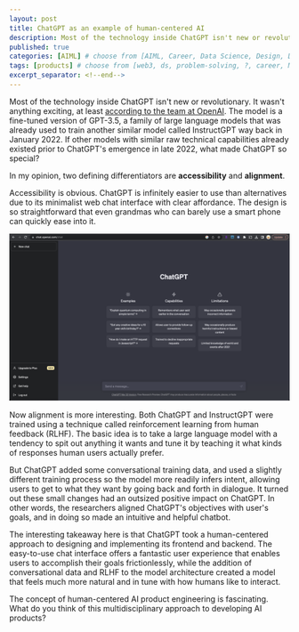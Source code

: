 ```yaml
---
layout: post
title: ChatGPT as an example of human-centered AI
description: Most of the technology inside ChatGPT isn't new or revolutionary, but the model differentiated itself by excelling in accessibility and alignment.
published: true
categories: [AIML] # choose from [AIML, Career, Data Science, Design, Diagrams, Guides, Product, Research, Web3]
tags: [products] # choose from [web3, ds, problem-solving, ?, career, ML, data science, thoughts, trends, 
excerpt_separator: <!--end-->
---
```


Most of the technology inside ChatGPT isn't new or revolutionary. It wasn't anything exciting, at least [according to the team at OpenAI](https://www.technologyreview.com/2023/03/03/1069311/inside-story-oral-history-how-chatgpt-built-openai/). The model is a fine-tuned version of GPT-3.5, a family of large language models that was already used to train another similar model called InstructGPT way back in January 2022. If other models with similar raw technical capabilities already existed prior to ChatGPT's emergence in late 2022, what made ChatGPT so special?<!--end-->

In my opinion, two defining differentiators are __accessibility__ and __alignment__.

Accessibility is obvious. ChatGPT is infinitely easier to use than alternatives due to its minimalist web chat interface with clear affordance. The design is so straightforward that even grandmas who can barely use a smart phone can quickly ease into it.

![chatgpt](/static/imgs/chatgpt.png)

Now alignment is more interesting. Both ChatGPT and InstructGPT were trained using a technique called reinforcement learning from human feedback (RLHF). The basic idea is to take a large language model with a tendency to spit out anything it wants and tune it by teaching it what kinds of responses human users actually prefer.

But ChatGPT added some conversational training data, and used a slightly different training process so the model more readily infers intent, allowing users to get to what they want by going back and forth in dialogue. It turned out these small changes had an outsized positive impact on ChatGPT. In other words, the researchers aligned ChatGPT's objectives with user's goals, and in doing so made an intuitive and helpful chatbot. 

The interesting takeaway here is that ChatGPT took a human-centered approach to designing and implementing its frontend and backend. The easy-to-use chat interface offers a fantastic user experience that enables users to accomplish their goals frictionlessly, while the addition of conversational data and RLHF to the model architecture created a model that feels much more natural and in tune with how humans like to interact.

The concept of human-centered AI product engineering is fascinating. What do you think of this multidisciplinary approach to developing AI products?
